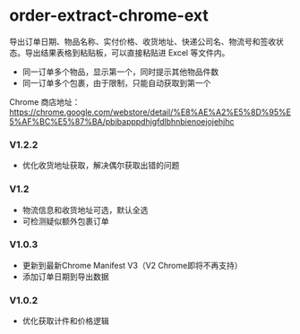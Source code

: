 # order-extract-chrome-ext
导出订单日期、物品名称、实付价格、收货地址、快递公司名、物流号和签收状态。导出结果表格到粘贴板，可以直接粘贴进 Excel 等文件内。
- 同一订单多个物品，显示第一个，同时提示其他物品件数
- 同一订单多个包裹，由于限制，只能自动获取到第一个

Chrome 商店地址：
https://chrome.google.com/webstore/detail/%E8%AE%A2%E5%8D%95%E5%AF%BC%E5%87%BA/pbibapppdhjgfdlbhnbienoejojehjhc

### V1.2.2
- 优化收货地址获取，解决偶尔获取出错的问题

### V1.2
- 物流信息和收货地址可选，默认全选
- 可检测疑似额外包裹订单

### V1.0.3
- 更新到最新Chrome Manifest V3（V2 Chrome即将不再支持）
- 添加订单日期到导出数据

### V1.0.2
- 优化获取计件和价格逻辑